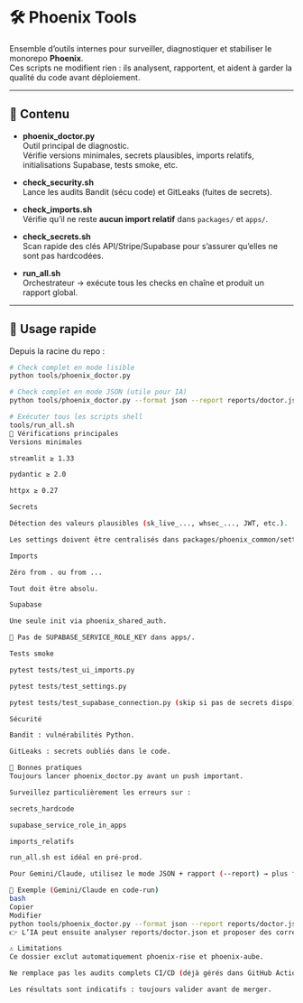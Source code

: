 # 🛠️ Phoenix Tools

Ensemble d’outils internes pour surveiller, diagnostiquer et stabiliser le monorepo **Phoenix**.  
Ces scripts ne modifient rien : ils analysent, rapportent, et aident à garder la qualité du code avant déploiement.

---

## 📂 Contenu

- **phoenix_doctor.py**  
  Outil principal de diagnostic.  
  Vérifie versions minimales, secrets plausibles, imports relatifs, initialisations Supabase, tests smoke, etc.

- **check_security.sh**  
  Lance les audits Bandit (sécu code) et GitLeaks (fuites de secrets).

- **check_imports.sh**  
  Vérifie qu’il ne reste **aucun import relatif** dans `packages/` et `apps/`.

- **check_secrets.sh**  
  Scan rapide des clés API/Stripe/Supabase pour s’assurer qu’elles ne sont pas hardcodées.

- **run_all.sh**  
  Orchestrateur → exécute tous les checks en chaîne et produit un rapport global.

---

## 🚀 Usage rapide

Depuis la racine du repo :

```bash
# Check complet en mode lisible
python tools/phoenix_doctor.py

# Check complet en mode JSON (utile pour IA)
python tools/phoenix_doctor.py --format json --report reports/doctor.json

# Exécuter tous les scripts shell
tools/run_all.sh
🎯 Vérifications principales
Versions minimales

streamlit ≥ 1.33

pydantic ≥ 2.0

httpx ≥ 0.27

Secrets

Détection des valeurs plausibles (sk_live_..., whsec_..., JWT, etc.).

Les settings doivent être centralisés dans packages/phoenix_common/settings.py.

Imports

Zéro from . ou from ...

Tout doit être absolu.

Supabase

Une seule init via phoenix_shared_auth.

🚫 Pas de SUPABASE_SERVICE_ROLE_KEY dans apps/.

Tests smoke

pytest tests/test_ui_imports.py

pytest tests/test_settings.py

pytest tests/test_supabase_connection.py (skip si pas de secrets dispo)

Sécurité

Bandit : vulnérabilités Python.

GitLeaks : secrets oubliés dans le code.

🧠 Bonnes pratiques
Toujours lancer phoenix_doctor.py avant un push important.

Surveillez particulièrement les erreurs sur :

secrets_hardcode

supabase_service_role_in_apps

imports_relatifs

run_all.sh est idéal en pré-prod.

Pour Gemini/Claude, utilisez le mode JSON + rapport (--report) → plus facile à parser.

📌 Exemple (Gemini/Claude en code-run)
bash
Copier
Modifier
python tools/phoenix_doctor.py --format json --report reports/doctor.json
👉 L’IA peut ensuite analyser reports/doctor.json et proposer des correctifs ciblés.

⚠️ Limitations
Ce dossier exclut automatiquement phoenix-rise et phoenix-aube.

Ne remplace pas les audits complets CI/CD (déjà gérés dans GitHub Actions).

Les résultats sont indicatifs : toujours valider avant de merger.


